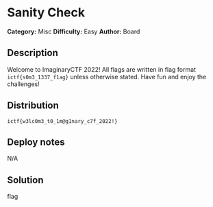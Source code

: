 # Sanity Check
**Category:** Misc
**Difficulty:** Easy
**Author:** Board

## Description

Welcome to ImaginaryCTF 2022! All flags are written in flag format `ictf{s0m3_1337_f1ag}` unless otherwise stated. Have fun and enjoy the challenges!

## Distribution

`ictf{w3lc0m3_t0_1m@g1nary_c7f_2022!}`

## Deploy notes

N/A

## Solution

flag
